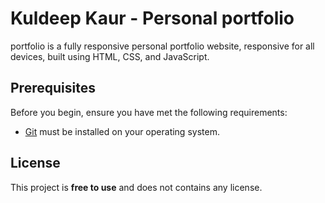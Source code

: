 # Kuldeep Kaur - Personal portfolio

portfolio is a fully responsive personal portfolio website, responsive for all devices, built using HTML, CSS, and JavaScript.

## Prerequisites

Before you begin, ensure you have met the following requirements:

* [Git](https://git-scm.com/downloads "Download Git") must be installed on your operating system.

## License

This project is **free to use** and does not contains any license.
